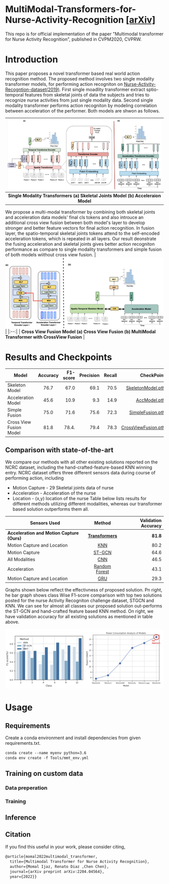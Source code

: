 # MultiModal-Transformers-for-Nurse-Activity-Recognition [[arXiv]](https://arxiv.org/pdf/2204.04564.pdf)
This repo is for official implementation of the paper "Multimodal transformer for Nurse Activity Recognition", published in CVPM2020, CVPRW.

# Introduction

  This paper proposes a novel transformer based real world action recognition method. The proposed method involves two single modality transformer models, for performing action recogniton on [Nurse-Activity-Recogntion-dataset(2019)](https://ieee-dataport.org/competitions/nurse-care-activity-recognition-challenge). First single moadlity transformer extract sptio-temporal features from skeletal joints of data the subjects and tries to recognize nurse activities from just single modality data. Second single modality transformer performs action recogniton by modeling correlation between acceleration of the performer. Both models are shwon as follows. 

| <img src="https://github.com/Momilijaz96/MMT_for_NCRC/blob/main/images/single.png "> | 
|:--:| 
| __Single Modality Transformers (a) Skeletal Joints Model (b) Acceleraion Model__ |

We propose a multi-modal transformer by combining both skeletal joints and acceleration data models' final cls tokens and also introuce an additional cross view fusion between both model's layer to develop stronger and better feature vectors for final action recognition. In fusion layer, the spatio-temporal skeletal joints tokens attend to the self-encoded acceleration tokens, which is repeated in all layers. Our result deonstrate the fusing acceleration and skeletal joints gives better action recogniton performance as compare to single modality transformers and simple fusion of both models wiithout cross view fusion. 
| ![alt text](https://github.com/Momilijaz96/MMT_for_NCRC/blob/main/images/fusion.png) | 
|:--:| 
| __Cross View Fusion Model (a) Cross View Fusion (b) MultiModal Transformer with CrossView Fusion__ |


# Results and Checkpoints
| Model                     | Accuracy | F1-score  | Precision |  Recall | CheckPoint|
| ------------------------- |:--------:| ---------:| ---------:| -------:| ---------:|
| Skeleton Model            |   76.7   |   67.0    |   69.1    |   70.5  | [SkeletonModel.pth](https://drive.google.com/file/d/1vUMj_7Xjkc5IurVi6FS66IXj5dfJSnAq/view?usp=sharing)
| Acceleration Model        |   45.6   |   10.9    |   9.3     |   14.9  | [AccModel.pth](https://drive.google.com/file/d/16ROhR6_thVaj-1dqSN-hKJSH5fRAYkVL/view?usp=sharing)
| Simple Fusion             |   75.0   |   71.6    |   75.6    |   72.3  | [SimpleFusion.pth](https://drive.google.com/file/d/1HNYp4HAU3mpUzikxkf_uSkcyz7kwLQK4/view?usp=sharing)
| Cross View Fusion Model   |   81.8   |   78.4.   |   79.4    |   78.3  | [CrossViewFusion.pth](https://drive.google.com/file/d/1SWQ3EbLvH_hauJE22eqrYatsqv2e4rAO/view?usp=sharing)

## Comparison with state-of-the-art
We compare our methods with all other existing solutions reported on the NCRC dataset, including the hand-crafted-feature-based KNN winning entry. NCRC dataset offers three different sensors data during course of performing action, including
* Motion Capture - 29 Skeletal joints data of nurse
* Acceleration - Acceleration of the nurse
* Location - (x,y) location of the nurse 
Table below lists results for different methods utilizing different modalities, whereas our transformer based solution outperforms them all.

| Sensors Used                           |    Method     | Validation Accuracy |
| ---------------------------------------|:-------------:| -------------------:|
| __Acceleration and Motion Capture (Ours)__| __[Transformers](https://arxiv.org/pdf/2204.04564.pdf)__ |      __81.8__         |
| Motion Capture and Location            |      [KNN](https://dl.acm.org/doi/pdf/10.1145/3341162.3344859)      |        80.2         |
| Motion Capture                         |     [ST-GCN](https://dl.acm.org/doi/abs/10.1145/3341162.3345581)    |        64.6         |
| All Modalities                         |      [CNN](https://www.researchgate.net/publication/335765627_Nurse_care_activity_recognition_challenge_summary_and_results)      |        46.5         |
| Acceleration                           | [Random Forest](https://www.researchgate.net/publication/335765627_Nurse_care_activity_recognition_challenge_summary_and_results) |        43.1         |
| Motion Capture and Location            |      [GRU](https://dl.acm.org/doi/abs/10.1145/3341162.3344848)      |        29.3         |

Graphs shown below reflect the effectivness of proposed solution. Pn right, he bar graph shows class Wise F1-score comparison with top two solutions posted for the nurse Activity Recogniton challenge dataset, STGCN and KNN. We can see for almost all classes our proposed solution out-performs the ST-GCN and hand-crafted feature based KNN method. On right, we have validation accuracy for all existing solutions as mentioned in table above. 

<img src="https://github.com/Momilijaz96/MMT_for_NCRC/blob/main/images/results.png" width="700"/> 


# Usage
## Requirements
Create a conda environment and install dependencies from given requirements.txt.
```
conda create --name myenv python=3.6
conda env create -f Tools/mmt_env.yml
```
## Training on custom data
### Data preperation
### Training

## Inference

## Citation
If you find this useful in your work, please consider citing,
```
@article{momal2022multimodal_transformer,
  title={Multimodal Transformer for Nurse Activity Recognition},
  author={Momal Ijaz, Renato Diaz ,Chen Chen},
  journal={arXiv preprint arXiv:2204.04564},
  year={2022}}
```
